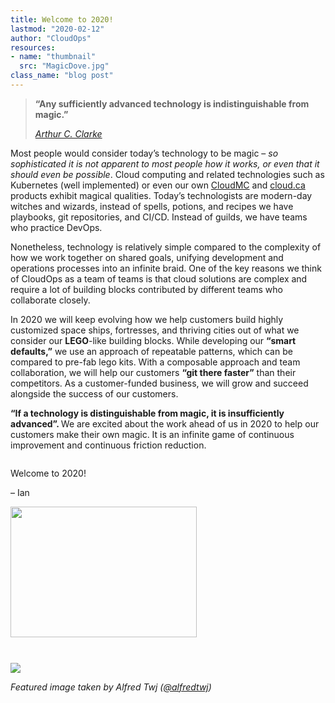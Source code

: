 ```yaml
---
title: Welcome to 2020!
lastmod: "2020-02-12"
author: "CloudOps"
resources:
- name: "thumbnail"
  src: "MagicDove.jpg"
class_name: "blog post"
---
```


<blockquote class="wp-block-quote">
    <p><strong>“Any sufficiently advanced technology is indistinguishable from magic.”</strong></p>
    <p><cite><a href="https://en.wikipedia.org/wiki/Arthur_C._Clarke" target="_blank" rel="noreferrer noopener" aria-label="Arthur (opens in a new tab)">Arthur C. Clarke</a></cite></p>
</blockquote>
<p>Most people would consider today’s technology to be magic – <em>so sophisticated it is not apparent to most people how it works, or even that it should even be possible</em>. Cloud computing and related technologies such as Kubernetes (well implemented) or even our own <a rel="noreferrer noopener" aria-label="CloudMC (opens in a new tab)" href="https://www.cloudops.com/cloudmc/" target="_blank">CloudMC</a> and <a rel="noreferrer noopener" aria-label="cloud.ca (opens in a new tab)" href="https://cloud.ca/" target="_blank">cloud.ca</a> products exhibit magical qualities. Today’s technologists are modern-day witches and wizards, instead of spells, potions, and recipes we have playbooks, git repositories, and CI/CD. Instead of guilds, we have teams who practice DevOps.</p>

<p>Nonetheless, technology is relatively simple compared to the complexity of how we work together on shared goals, unifying development and operations processes into an infinite braid. One of the key reasons we think of CloudOps as a team of teams is that cloud solutions are complex and require a lot of building blocks contributed by different teams who collaborate closely.</p>

<p>In 2020 we will keep evolving how we help customers build highly customized space ships, fortresses, and thriving cities out of what we consider our <strong>LEGO</strong>-like building blocks. While developing our <strong>“smart defaults,”</strong> we use an approach of repeatable patterns, which can be compared to pre-fab lego kits. With a composable approach and team collaboration, we will help our customers <strong>“git there faster”</strong> than their competitors. As a customer-funded business, we will grow and succeed alongside the success of our customers.</p>

<p><strong>“If a technology is distinguishable from magic, it is insufficiently advanced”. </strong>We are excited about the work ahead of us in 2020 to help our customers make their own magic. It is an infinite game of continuous improvement and continuous friction reduction.</p>

<div style="display: inline-block;"><p>Welcome to 2020!</p><p>– Ian</p><img style="width: 298px; float: left; padding: 0 10px 10px 0;" src="/images/blog/post/cloudops-by-eva-blue-097.jpg" alt="" class="wp-image-10116" width="298" height="209"></div>

<p></p>
<br>
<div class="row">
    <div class="col-xl-8 offset-xl-2 col-lg-10 offset-lg-1 col-md-10 offset-md-1 col-sm-12 col-xs-12 cta-image">
      <img src="/images/blog/cta/devops-workshop.webp">
    </div>
</div>

<p><em>Featured image taken by Alfred Twj (<a href="https://unsplash.com/@alfredtwj">@alfredtwj</a>)</em></p>